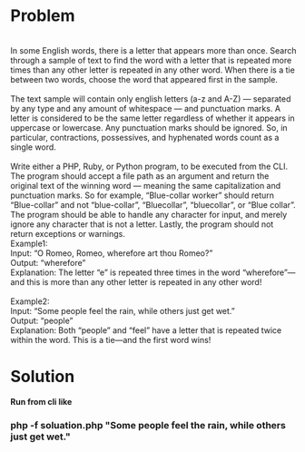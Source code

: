 <h1>Problem</h1>
<br>
In some English words, there is a letter that appears more than once. Search through a sample of text to find the word with a letter that is repeated more times than any other letter is repeated in any other word. When there is a tie between two words, choose the word that appeared first in the sample.
<br>
<br>
The text sample will contain only english letters (a-z and A-Z) — separated by any type and any amount of whitespace — and punctuation marks. A letter is considered to be the same letter regardless of whether it appears in uppercase or lowercase. Any punctuation marks should be ignored. So, in particular, contractions, possessives, and hyphenated words count as a single word.
<br><br>
Write either a PHP, Ruby, or Python program, to be executed from the CLI. The program should accept a file path as an argument and return the original text of the winning word — meaning the same capitalization and punctuation marks. So for example, “Blue-collar worker” should return “Blue-collar” and not “blue-collar”, “Bluecollar”, “bluecollar”, or “Blue collar”. The program should be able to handle any character for input, and merely ignore any character that is not a letter. Lastly, the program should not return exceptions or warnings.
<br>
Example1:
<br>
Input: “O Romeo, Romeo, wherefore art thou Romeo?”
<br>
Output: “wherefore”
<br>
Explanation: The letter “e” is repeated three times in the word “wherefore”—and this is more than any other letter is repeated in any other word!
<br><br>
Example2:<br>
Input: “Some people feel the rain, while others just get wet.”
<br>
Output: “people”
<br>
Explanation: Both “people” and “feel” have a letter that is repeated twice within the word. This is a tie—and the first word wins!
<br>

<h1>Solution</h1>
<b>Run from cli like</b>
<h3>php -f soluation.php "Some people feel the rain, while others just get wet."</h3>
